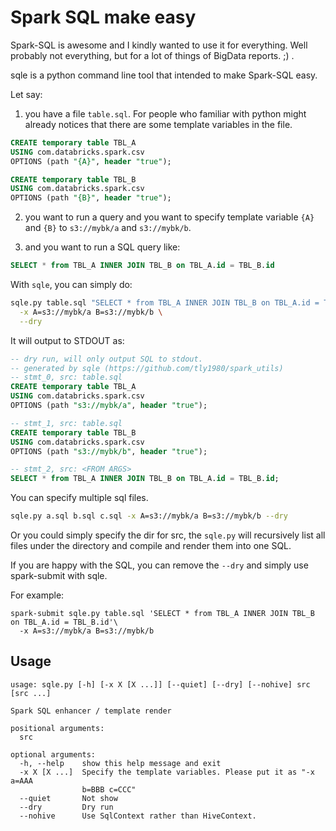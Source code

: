 Spark SQL make easy
===================

Spark-SQL is awesome and I kindly wanted to use it for everything. Well probably not everything, but for a lot of things of BigData reports. ;) .

sqle is a python command line tool that intended to make Spark-SQL easy.

Let say:

1) you have a file ```table.sql```. For people who familiar with python might already notices that there are some template variables in the file.

```SQL
CREATE temporary table TBL_A
USING com.databricks.spark.csv
OPTIONS (path "{A}", header "true");

CREATE temporary table TBL_B
USING com.databricks.spark.csv
OPTIONS (path "{B}", header "true");

```

2) you want to run a query and you want to specify template variable ```{A}``` and ```{B}``` to
```s3://mybk/a``` and ```s3://mybk/b```.

3) and you want to run a SQL query like:

```SQL
SELECT * from TBL_A INNER JOIN TBL_B on TBL_A.id = TBL_B.id
```

With ```sqle```, you can simply do:

```BASH
sqle.py table.sql "SELECT * from TBL_A INNER JOIN TBL_B on TBL_A.id = TBL_B.id" \
  -x A=s3://mybk/a B=s3://mybk/b \
  --dry
```

It will output to STDOUT as:

```SQL
-- dry run, will only output SQL to stdout.
-- generated by sqle (https://github.com/tly1980/spark_utils)
-- stmt_0, src: table.sql
CREATE temporary table TBL_A
USING com.databricks.spark.csv
OPTIONS (path "s3://mybk/a", header "true");

-- stmt_1, src: table.sql
CREATE temporary table TBL_B
USING com.databricks.spark.csv
OPTIONS (path "s3://mybk/b", header "true");

-- stmt_2, src: <FROM ARGS>
SELECT * from TBL_A INNER JOIN TBL_B on TBL_A.id = TBL_B.id;
```

You can specify multiple sql files.
```BASH
sqle.py a.sql b.sql c.sql -x A=s3://mybk/a B=s3://mybk/b --dry
```

Or you could simply specify the dir for src, the ```sqle.py``` will recursively list all files under the directory and compile and render them into one SQL. 


If you are happy with the SQL, you can remove the ```--dry``` and simply use spark-submit with sqle.

For example:

```
spark-submit sqle.py table.sql 'SELECT * from TBL_A INNER JOIN TBL_B on TBL_A.id = TBL_B.id'\
  -x A=s3://mybk/a B=s3://mybk/b
```


Usage
-----

```
usage: sqle.py [-h] [-x X [X ...]] [--quiet] [--dry] [--nohive] src [src ...]

Spark SQL enhancer / template render

positional arguments:
  src

optional arguments:
  -h, --help    show this help message and exit
  -x X [X ...]  Specify the template variables. Please put it as "-x a=AAA
                b=BBB c=CCC"
  --quiet       Not show
  --dry         Dry run
  --nohive      Use SqlContext rather than HiveContext.
```
